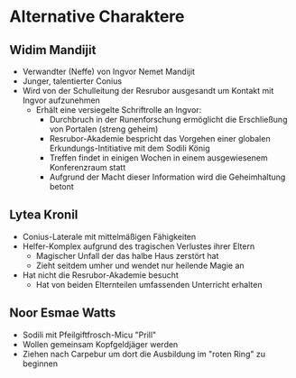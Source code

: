 # Alternative Charaktere

## Widim Mandijit

* Verwandter (Neffe) von Ingvor Nemet Mandijit
* Junger, talentierter Conius
* Wird von der Schulleitung der Resrubor ausgesandt um Kontakt mit Ingvor aufzunehmen
  * Erhält eine versiegelte Schriftrolle an Ingvor:
    * Durchbruch in der Runenforschung ermöglicht die Erschließung von Portalen (streng geheim)
    * Resrubor-Akademie bespricht das Vorgehen einer globalen Erkundungs-Intitiative mit dem Sodili König
    * Treffen findet in einigen Wochen in einem ausgewiesenem Konferenzraum statt
    * Aufgrund der Macht dieser Information wird die Geheimhaltung betont 

## Lytea Kronil

* Conius-Laterale mit mittelmäßigen Fähigkeiten
* Helfer-Komplex aufgrund des tragischen Verlustes ihrer Eltern
  * Magischer Unfall der das halbe Haus zerstört hat
  * Zieht seitdem umher und wendet nur heilende Magie an
* Hat nicht die Resrubor-Akademie besucht
  * Hat von beiden Elternteilen umfassenden Unterricht erhalten

## Noor Esmae Watts

* Sodili mit Pfeilgiftfrosch-Micu "Prill"
* Wollen gemeinsam Kopfgeldjäger werden
* Ziehen nach Carpebur um dort die Ausbildung im "roten Ring" zu beginnen